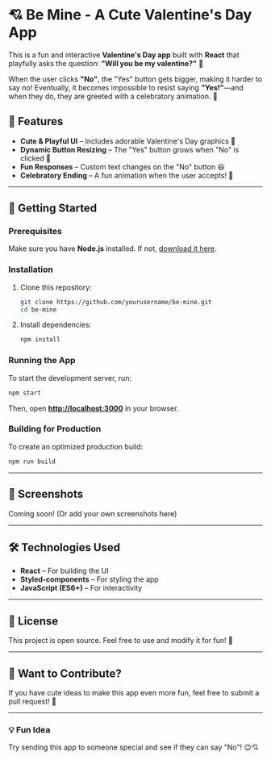 # 💘 Be Mine - A Cute Valentine's Day App

This is a fun and interactive **Valentine's Day app** built with **React** that playfully asks the question: **"Will you be my valentine?"** 💖

When the user clicks **"No"**, the "Yes" button gets bigger, making it harder to say no! Eventually, it becomes impossible to resist saying **"Yes!"**—and when they do, they are greeted with a celebratory animation. 🎉

## 🎨 Features
- **Cute & Playful UI** – Includes adorable Valentine's Day graphics 🌹
- **Dynamic Button Resizing** – The "Yes" button grows when "No" is clicked 📏
- **Fun Responses** – Custom text changes on the "No" button 😆
- **Celebratory Ending** – A fun animation when the user accepts! 🎊

---

## 🚀 Getting Started

### Prerequisites
Make sure you have **Node.js** installed. If not, [download it here](https://nodejs.org/).

### Installation
1. Clone this repository:
   ```sh
   git clone https://github.com/yourusername/be-mine.git
   cd be-mine
   ```
2. Install dependencies:
   ```sh
   npm install
   ```

### Running the App
To start the development server, run:
```sh
npm start
```
Then, open **[http://localhost:3000](http://localhost:3000)** in your browser.

### Building for Production
To create an optimized production build:
```sh
npm run build
```

---

## 📸 Screenshots
Coming soon! (Or add your own screenshots here)

---

## 🛠 Technologies Used
- **React** – For building the UI
- **Styled-components** – For styling the app
- **JavaScript (ES6+)** – For interactivity

---

## 📝 License
This project is open source. Feel free to use and modify it for fun! 🎈

---

## 💌 Want to Contribute?
If you have cute ideas to make this app even more fun, feel free to submit a pull request! 🥰

---

### 💡 Fun Idea
Try sending this app to someone special and see if they can say "No"! 😉💘
